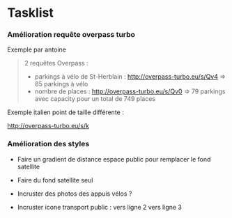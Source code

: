 # Tasklist 

### Amélioration requête overpass turbo

Exemple par antoine  

> 2 requêtes Overpass :
>
> - parkings à vélo de St-Herblain : http://overpass-turbo.eu/s/Qv4 => 85 parkings à vélo
> - nombre de places : http://overpass-turbo.eu/s/Qv0 => 79 parkings avec capacity pour un total de 749 places

Exemple italien point de taille différente :

http://overpass-turbo.eu/s/k



### Amélioration des styles 

- Faire un gradient de distance espace public pour remplacer le fond satellite
- Faire du fond satellite seul



- Incruster des photos des appuis vélos ?
- Incruster icone transport public : vers ligne 2 vers ligne 3



